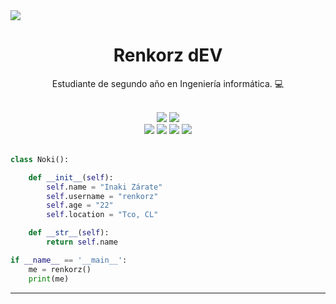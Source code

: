 <img src="https://user-images.githubusercontent.com/73097560/115834477-dbab4500-a447-11eb-908a-139a6edaec5c.gif" align="center">

<h1 align="center">
  <b>Renkorz dEV</b>
</h1>

<p align="center">
Estudiante de segundo año en Ingeniería informática. 💻
</p>
<br>

<div align="center">
  <a href="https://docs.python.org/3/" target="_blank"><img src="https://img.shields.io/badge/Python-3776AB?style=for-the-badge&logo=python&logoColor=white"></a>
  <a href="https://dev.mysql.com/doc/" target="_blank"><img src="https://img.shields.io/badge/MySQL-00000F?style=for-the-badge&logo=mysql&logoColor=white"></a>
</div>

<div align="center">
  <a href="https://www.gnu.org/software/bash/manual/bash.html" target="_blank"><img src="https://img.shields.io/badge/Terminal-%23054020?style=for-the-badge&logo=gnu-bash&logoColor=white"></a>
  <a href="https://code.visualstudio.com/docs" target="_blank"><img src="https://img.shields.io/badge/Vs%20Code-0078d7.svg?style=for-the-badge&logo=visual-studio-code&logoColor=white"></a>
  <a href="https://www.linux.org/pages/download/" target="_blank"><img src="https://img.shields.io/badge/Linux-FCC624?style=for-the-badge&logo=linux&logoColor=black"></a>
  <a href="https://support.microsoft.com/es-es/windows" target="_blank"><img src="https://img.shields.io/badge/Windows-0078D6?style=for-the-badge&logo=windows&logoColor=white"></a>
</div>
<br>

```python
class Noki():

    def __init__(self):
        self.name = "Inaki Zárate"
        self.username = "renkorz"
        self.age = "22"
        self.location = "Tco, CL"

    def __str__(self):
        return self.name

if __name__ == '__main__':
    me = renkorz()
    print(me)
```

---
